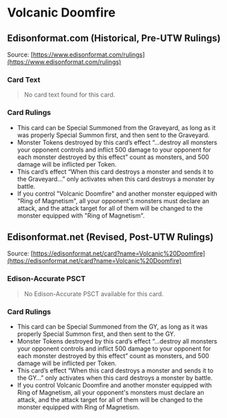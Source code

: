 # Volcanic Doomfire

## Edisonformat.com (Historical, Pre-UTW Rulings)

Source: [https://www.edisonformat.com/rulings](https://www.edisonformat.com/rulings)

### Card Text

> No card text found for this card.

### Card Rulings

*   This card can be Special Summoned from the Graveyard, as long as it was properly Special Summon first, and then sent to the Graveyard.
*   Monster Tokens destroyed by this card’s effect “…destroy all monsters your opponent controls and inflict 500 damage to your opponent for each monster destroyed by this effect” count as monsters, and 500 damage will be inflicted per Token.
*   This card’s effect “When this card destroys a monster and sends it to the Graveyard…” only activates when this card destroys a monster by battle.
*   If you control "Volcanic Doomfire" and another monster equipped with "Ring of Magnetism", all your opponent's monsters must declare an attack, and the attack target for all of them will be changed to the monster equipped with "Ring of Magnetism".

## Edisonformat.net (Revised, Post-UTW Rulings)

Source: [https://edisonformat.net/card?name=Volcanic%20Doomfire](https://edisonformat.net/card?name=Volcanic%20Doomfire)

### Edison-Accurate PSCT

> No Edison-Accurate PSCT available for this card.

### Card Rulings

*   This card can be Special Summoned from the GY, as long as it was properly Special Summon first, and then sent to the GY.
*   Monster Tokens destroyed by this card’s effect “…destroy all monsters your opponent controls and inflict 500 damage to your opponent for each monster destroyed by this effect” count as monsters, and 500 damage will be inflicted per Token.
*   This card’s effect “When this card destroys a monster and sends it to the GY…” only activates when this card destroys a monster by battle.
*   If you control Volcanic Doomfire and another monster equipped with Ring of Magnetism, all your opponent's monsters must declare an attack, and the attack target for all of them will be changed to the monster equipped with Ring of Magnetism.
            